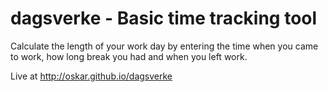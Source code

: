 dagsverke - Basic time tracking tool
=========

Calculate the length of your work day by entering the time when you came to work, how long break you had and when you left work.

Live at http://oskar.github.io/dagsverke
